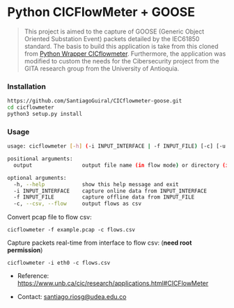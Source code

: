 # Python CICFlowMeter + GOOSE

> This project is aimed to the capture of GOOSE (Generic Object Oriented Substation Event) packets detailed by the IEC61850 standard. The basis to build this application is take from this cloned from [Python Wrapper CICflowmeter](https://github.com/datthinh1801/cicflowmeter). Furthermore, the application was modified to custom the needs for the Cibersecurity project from the GITA research group from the University of Antioquia.


### Installation
```sh
https://github.com/SantiagoGuiral/CICflowmeter-goose.git
cd cicflowmeter
python3 setup.py install
```

### Usage
```sh
usage: cicflowmeter [-h] (-i INPUT_INTERFACE | -f INPUT_FILE) [-c] [-u URL_MODEL] output

positional arguments:
  output                output file name (in flow mode) or directory (in sequence mode)

optional arguments:
  -h, --help            show this help message and exit
  -i INPUT_INTERFACE    capture online data from INPUT_INTERFACE
  -f INPUT_FILE         capture offline data from INPUT_FILE
  -c, --csv, --flow     output flows as csv
```

Convert pcap file to flow csv:

```
cicflowmeter -f example.pcap -c flows.csv
```

Capture packets real-time from interface to flow csv: (**need root permission**)

```
cicflowmeter -i eth0 -c flows.csv
```

- Reference: https://www.unb.ca/cic/research/applications.html#CICFlowMeter

- Contact: santiago.riosg@udea.edu.co 
